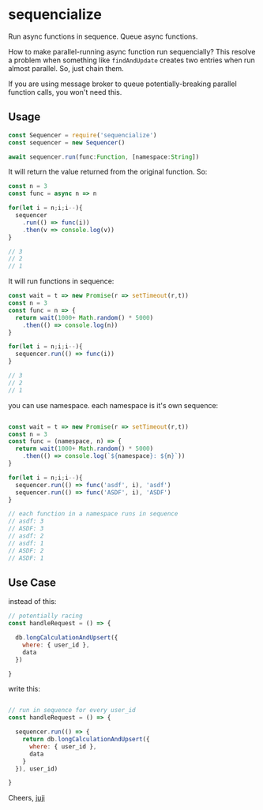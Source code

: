 
# sequencialize

Run async functions in sequence. Queue async functions.

How to make parallel-running async function run sequencially?
This resolve a problem when something like `findAndUpdate` creates two entries when run almost parallel.
So, just chain them.

If you are using message broker to queue potentially-breaking parallel function calls, you won't need this.

## Usage
```js
const Sequencer = require('sequencialize')
const sequencer = new Sequencer()

await sequencer.run(func:Function, [namespace:String])
```

It will return the value returned from the original function. So:
```js
const n = 3
const func = async n => n

for(let i = n;i;i--){
  sequencer
    .run(() => func(i))
    .then(v => console.log(v))
}

// 3
// 2
// 1

```

It will run functions in sequence:
```js
const wait = t => new Promise(r => setTimeout(r,t))
const n = 3
const func = n => {
  return wait(1000+ Math.random() * 5000)
    .then(() => console.log(n))
}

for(let i = n;i;i--){
  sequencer.run(() => func(i))
}

// 3
// 2
// 1

```

you can use namespace. each namespace is it's own sequence:
```js

const wait = t => new Promise(r => setTimeout(r,t))
const n = 3
const func = (namespace, n) => {
  return wait(1000+ Math.random() * 5000)
    .then(() => console.log(`${namespace}: ${n}`))
}

for(let i = n;i;i--){
  sequencer.run(() => func('asdf', i), 'asdf')
  sequencer.run(() => func('ASDF', i), 'ASDF')
}

// each function in a namespace runs in sequence
// asdf: 3
// ASDF: 3
// asdf: 2
// asdf: 1
// ASDF: 2
// ASDF: 1

```

## Use Case

instead of this:
```js
// potentially racing
const handleRequest = () => {

  db.longCalculationAndUpsert({
    where: { user_id },
    data
  })

}
```

write this:
```js

// run in sequence for every user_id
const handleRequest = () => {

  sequencer.run(() => {
    return db.longCalculationAndUpsert({
      where: { user_id },
      data
    }
  }), user_id)

}
```

Cheers,
[juji](https://jujiyangasli.com)
